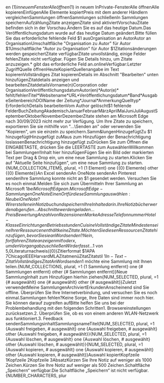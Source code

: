 en ($1) in neuem FensterAlle öffnen ($1) in neuem InPrivate-FensterAlle öffnenAlle kopierenEinfügenAlle Elemente kopiertPreis mit dem anderer Händlern vergleichenSammlungen öffnenSammlungen schließenIn Sammlungen speichernAufzählungZitate anzeigenZitate sind aktiviertVorschauZitate befinden sich in der Vorschau.Ändern Sie es auf das heutige Datum.Das Veröffentlichungsdatum wurde auf das heutige Datum geändert.Bitte füllen Sie das erforderliche fehlende Feld $1 ausOrganisation an AutorAutor an OrganisationUmschaltfläche "Organisation zu Autor" für Autor $1Umschaltfläche "Autor zu Organisation" für Autor $1Zitationsänderungen werden gespeichertZitate verfügbarZitate unvollständig, einige Felder fehlenZitate nicht verfügbar. Fügen Sie Details hinzu, um Zitate anzuzeigen.* gibt das erforderliche Feld an.onlineVerfügbar:Letzter ZugriffQuelle öffnenHeuteKopiertQuellenangabe im Text kopierenVollständiges Zitat kopierenDetails im Abschnitt "Bearbeiten" unten hinzufügenZitatdetails anzeigen und bearbeitenZitatdetailsVorname(n)Corporation oder OrganisationVeröffentlichungsdatumAutor(en)*Autor(e)* fehlt/fehlenTitel*Websitename*URL*Veröffentlichungsdatum*Band*AusgabeSeitenbereichDOIName der Zeitung*Journal*AnmerkungQuelltyp* ErforderlichDetails bearbeitenVom Author gelöscht$1 fehlende FelderBuchZeitungAkademischJanuarFebruarMärzAprilMaiJuniJuliAugustSeptemberOktoberNovemberDezemberZitate stehen am Microsoft Edge nach 30/09/2023 nicht mehr zur Verfügung. Um Ihre Zitate zu speichern, exportieren Sie sie mithilfe von "...\Senden an" oder verwenden Sie "Kopieren", um sie einzeln zu speichern.Samm&lungenHinzugefügtZu $1 hinzugefügtHinzugefügt zuMaus zum Hinzufügen der Benachrichtigung loslassenBenachrichtigung hinzugefügt zuDrücken Sie zum Öffnen die EINGABETASTE, drücken Sie die LEERTASTE zum AuswählenWillkommen bei Sammlungen!Inhalt hier hinzufügenFügen Sie ein Bild oder markierten Text per Drag & Drop ein, um eine neue Sammlung zu starten.Klicken Sie auf "Aktuelle Seite hinzufügen", um eine neue Sammlung zu starten.{NUM_COLLECTION_ITEMS, plural,
    =1 {1 Element}
    one {{0} Elemente}
    other {{0} Elemente}}An Excel sendenAn OneNote sendenAn Pinterest sendenIhre Sammlung konnte nicht an $1 gesendet werden. Versuchen Sie es noch einmal.Melden Sie sich zum Übermitteln Ihrer Sammlung an Microsoft $1 bei Microsoft Edge an.Microsoft Edge-SammlungenOneNoteEinen Ort für diese Sammlung auswählen:Neu bei OneNote?Wir erstellen ein Notizbuch und speichern Ihre Inhalte darin.Ihre Notizbücher werden abgerufen…Abschnitte werden geladen…PreisBewertungAnzahl von RezensionenMarkeAdresseTelefonnummerHotel-KlasseEinrichtungenBetriebsstundenCuisineVollständige ZitateMindestens eine Ihrer Ressourcen enthält keine Zitate. Möchten Sie diesen Ressourcen Zitate hinzufügen, bevor Sie sie an Word senden ?Nein, fortfahrenZitate anzeigen mit ! oder x, um den Vorgang abzuschließenWird erfasst …$1 von 5,0Literaturnachweis({0})Zitierformat $1APA 7ChicagoIEEEHarvardMLAZitatmenüZitatZitatstil $1In-Text-Zitat Vollständiges Zitat An Word senden$1 möchte eine Sammlung mit Ihnen teilen.{NUM_COLLECTIONS, plural,
    =1 {1 Sammlung entfernt}
    one {# Sammlungen entfernt}
    other {# Sammlungen entfernt}}Neue SammlungInhalt zum Hinzufügen hierhin ziehen{NUM_SELECTED, plural,
    =1 {# ausgewählt}
    one {# ausgewählt}
    other {# ausgewählt}}Zuletzt verwendetMeine SammlungenArchiviertErkundenAnscheinend sind Sie offline. Überprüfen Sie Ihre Internetverbindung, und versuchen Sie es noch einmal.Sammlungen fehlen?Keine Sorge, Ihre Daten sind immer noch hier. Sie können darauf zugreifen aufBitte helfen Sie uns bei der Problembehandlung mit den folgenden Schritten1. Browsereinstellungen zurücksetzen.2. Überprüfen Sie, ob es von einem anderen WLAN-Netzwerk aus funktioniert.3. Feedback sendenSammlungsinhaltSammlungsnameTitel{NUM_SELECTED, plural,
    =1 {Auswahl freigeben, # ausgewählt}
    one {Auswahl freigeben, # ausgewählt}
    other {Auswahl freigeben, # ausgewählt}}{NUM_SELECTED, plural,
    =1 {Auswahl löschen, # ausgewählt}
    one {Auswahl löschen, # ausgewählt}
    other {Auswahl löschen, # ausgewählt}}{NUM_SELECTED, plural,
    =1 {Auswahl kopieren, # ausgewählt}
    one {Auswahl kopieren, # ausgewählt}
    other {Auswahl kopieren, # ausgewählt}}Auswahl kopiertKopfzeile 1Kopfzeile 2Kopfzeile 3AbsatzKürzen Sie Ihre Notiz auf weniger als 1000 Zeichen.Kürzen Sie Ihre Notiz auf weniger als 500 Zeichen.Schaltfläche „Speichern“ verfügbar.Die Schaltfläche „Speichern“ ist nicht verfügbar.{NUMBER_CHARACTERS, plur